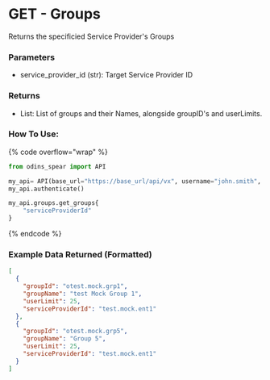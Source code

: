 # GET - Groups

Returns the specificied Service Provider's Groups

### Parameters&#x20;

* service_provider\_id (str): Target Service Provider ID

### Returns

* List: List of groups and their Names, alongside groupID's and userLimits.

### How To Use:

{% code overflow="wrap" %}
```python
from odins_spear import API

my_api= API(base_url="https://base_url/api/vx", username="john.smith", password="ODIN_INSTANCE_1")
my_api.authenticate()

my_api.groups.get_groups{
    "serviceProviderId"
}

```
{% endcode %}

### Example Data Returned (Formatted)

```json
[
  {
    "groupId": "otest.mock.grp1",
    "groupName": "test Mock Group 1",
    "userLimit": 25,
    "serviceProviderId": "test.mock.ent1"
  },
  {
    "groupId": "otest.mock.grp5",
    "groupName": "Group 5",
    "userLimit": 25,
    "serviceProviderId": "test.mock.ent1"
  }
]

```